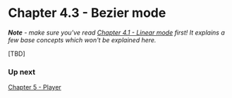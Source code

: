 # Chapter 4.3 - Bezier mode

_**Note** - make sure you've read [Chapter 4.1 - Linear mode](ch04.01.linear.md) first! It explains a few base concepts which won't be explained here._

[TBD]

### Up next

[Chapter 5 - Player](ch05.player.md)
